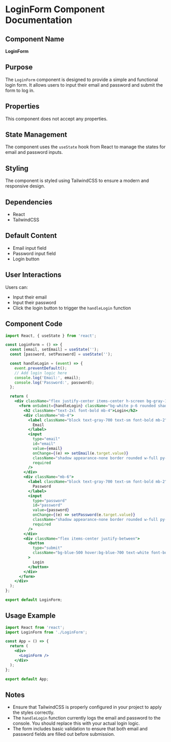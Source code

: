 # LoginForm Component Documentation

## Component Name
**LoginForm**

## Purpose
The `LoginForm` component is designed to provide a simple and functional login form. It allows users to input their email and password and submit the form to log in.

## Properties
This component does not accept any properties.

## State Management
The component uses the `useState` hook from React to manage the states for email and password inputs.

## Styling
The component is styled using TailwindCSS to ensure a modern and responsive design.

## Dependencies
- React
- TailwindCSS

## Default Content
- Email input field
- Password input field
- Login button

## User Interactions
Users can:
- Input their email
- Input their password
- Click the login button to trigger the `handleLogin` function

## Component Code
```jsx
import React, { useState } from 'react';

const LoginForm = () => {
  const [email, setEmail] = useState('');
  const [password, setPassword] = useState('');

  const handleLogin = (event) => {
    event.preventDefault();
    // Add login logic here
    console.log('Email:', email);
    console.log('Password:', password);
  };

  return (
    <div className="flex justify-center items-center h-screen bg-gray-100">
      <form onSubmit={handleLogin} className="bg-white p-6 rounded shadow-md w-full max-w-sm">
        <h2 className="text-2xl font-bold mb-4">Login</h2>
        <div className="mb-4">
          <label className="block text-gray-700 text-sm font-bold mb-2" htmlFor="email">
            Email
          </label>
          <input
            type="email"
            id="email"
            value={email}
            onChange={(e) => setEmail(e.target.value)}
            className="shadow appearance-none border rounded w-full py-2 px-3 text-gray-700 leading-tight focus:outline-none focus:shadow-outline"
            required
          />
        </div>
        <div className="mb-6">
          <label className="block text-gray-700 text-sm font-bold mb-2" htmlFor="password">
            Password
          </label>
          <input
            type="password"
            id="password"
            value={password}
            onChange={(e) => setPassword(e.target.value)}
            className="shadow appearance-none border rounded w-full py-2 px-3 text-gray-700 mb-3 leading-tight focus:outline-none focus:shadow-outline"
            required
          />
        </div>
        <div className="flex items-center justify-between">
          <button
            type="submit"
            className="bg-blue-500 hover:bg-blue-700 text-white font-bold py-2 px-4 rounded focus:outline-none focus:shadow-outline"
          >
            Login
          </button>
        </div>
      </form>
    </div>
  );
};

export default LoginForm;
```

## Usage Example
```jsx
import React from 'react';
import LoginForm from './LoginForm';

const App = () => {
  return (
    <div>
      <LoginForm />
    </div>
  );
};

export default App;
```

## Notes
- Ensure that TailwindCSS is properly configured in your project to apply the styles correctly.
- The `handleLogin` function currently logs the email and password to the console. You should replace this with your actual login logic.
- The form includes basic validation to ensure that both email and password fields are filled out before submission.
